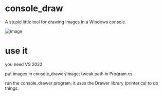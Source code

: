 # console_draw
 A stupid little tool for drawing images in a Windows console.

![image](https://user-images.githubusercontent.com/22672131/189955720-40ed0b91-d592-4861-a8df-ec6f2b3dbd6a.png)

# use it
 you need VS 2022
 
 put images in console_drawer/image; tweak path in Program.cs
 
 run the console_drawer program; it uses the Drawer library (printer.cs) to do things. 
